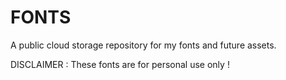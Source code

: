 # FONTS

A public cloud storage repository for my fonts and future assets.

DISCLAIMER : These fonts are for personal use only !
